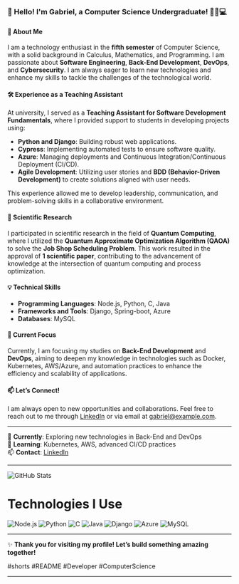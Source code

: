 ### 👋 Hello! I'm Gabriel, a Computer Science Undergraduate! 👨‍💻💻

#### 🚀 About Me
I am a technology enthusiast in the **fifth semester** of Computer Science, with a solid background in Calculus, Mathematics, and Programming. I am passionate about **Software Engineering**, **Back-End Development**, **DevOps**, and **Cybersecurity**. I am always eager to learn new technologies and enhance my skills to tackle the challenges of the technological world.

#### 🛠️ Experience as a Teaching Assistant
At university, I served as a **Teaching Assistant for Software Development Fundamentals**, where I provided support to students in developing projects using:

- **Python and Django**: Building robust web applications.
- **Cypress**: Implementing automated tests to ensure software quality.
- **Azure**: Managing deployments and Continuous Integration/Continuous Deployment (CI/CD).
- **Agile Development**: Utilizing user stories and **BDD (Behavior-Driven Development)** to create solutions aligned with user needs.

This experience allowed me to develop leadership, communication, and problem-solving skills in a collaborative environment.

#### 🧪 Scientific Research
I participated in scientific research in the field of **Quantum Computing**, where I utilized the **Quantum Approximate Optimization Algorithm (QAOA)** to solve the **Job Shop Scheduling Problem**. This work resulted in the approval of **1 scientific paper**, contributing to the advancement of knowledge at the intersection of quantum computing and process optimization.

#### 💡 Technical Skills
- **Programming Languages**: Node.js, Python, C, Java
- **Frameworks and Tools**: Django, Spring-boot, Azure
- **Databases**: MySQL

#### 🎯 Current Focus
Currently, I am focusing my studies on **Back-End Development** and **DevOps**, aiming to deepen my knowledge in technologies such as Docker, Kubernetes, AWS/Azure, and automation practices to enhance the efficiency and scalability of applications.

#### 📫 Let’s Connect!
I am always open to new opportunities and collaborations. Feel free to reach out to me through [LinkedIn](https://www.linkedin.com/in/gabriel-pires-777106222/) or via email at gabriel@example.com.

---

🔭 **Currently**: Exploring new technologies in Back-End and DevOps  
🌱 **Learning**: Kubernetes, AWS, advanced CI/CD practices  
📫 **Contact**: [LinkedIn](https://www.linkedin.com/in/gabriel-pires-777106222/)

---

![GitHub Stats](https://github-readme-stats.vercel.app/api?username=gabrielpires-1&show_icons=true&theme=dracula)

# Technologies I Use

![Node.js](https://img.shields.io/badge/Node.js-339933?style=for-the-badge&logo=nodedotjs&logoColor=white)
![Python](https://img.shields.io/badge/Python-3776AB?style=for-the-badge&logo=python&logoColor=white)
![C](https://img.shields.io/badge/C-A8B9CC?style=for-the-badge&logo=c&logoColor=white)
![Java](https://img.shields.io/badge/Java-007396?style=for-the-badge&logo=java&logoColor=white)
![Django](https://img.shields.io/badge/Django-092E20?style=for-the-badge&logo=django&logoColor=white)
![Azure](https://img.shields.io/badge/Microsoft_Azure-0078D4?style=for-the-badge&logo=microsoftazure&logoColor=white)
![MySQL](https://img.shields.io/badge/MySQL-4479A1?style=for-the-badge&logo=mysql&logoColor=white)

---

✨ **Thank you for visiting my profile! Let’s build something amazing together!**

#shorts #README #Developer #ComputerScience

---
